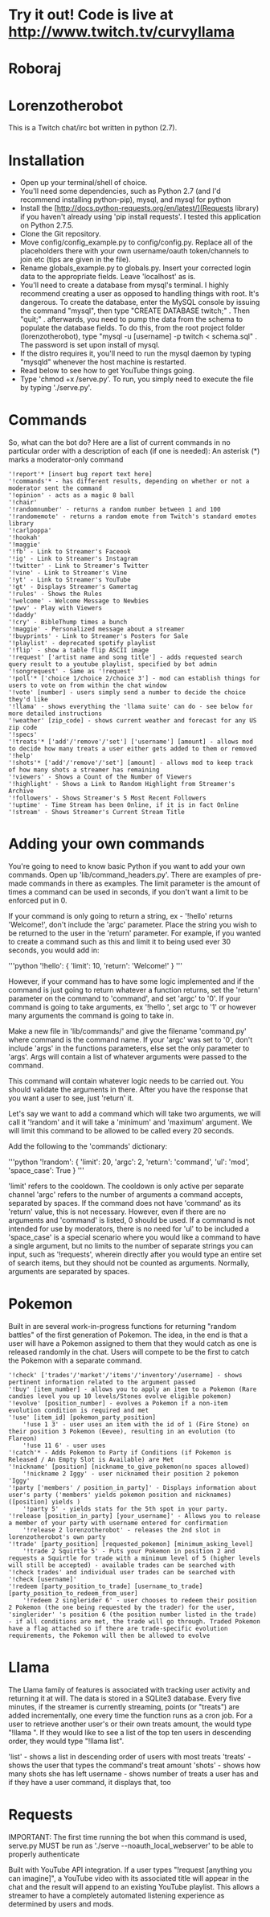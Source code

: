 Try it out! Code is live at
http://www.twitch.tv/curvyllama
===============================

Roboraj
=======

Lorenzotherobot
===============

This is a Twitch chat/irc bot written in python (2.7).

Installation
============
* Open up your terminal/shell of choice.
* You'll need some dependencies, such as Python 2.7 (and I'd recommend installing python-pip), mysql, and mysql for python 
* Install the [http://docs.python-requests.org/en/latest/](Requests library) if you haven't already using 'pip install requests'. I tested this application on Python 2.7.5.
* Clone the Git repository.
* Move config/config_example.py to config/config.py. Replace all of the placeholders there with your own username/oauth token/channels to join etc (tips are given in the file).
* Rename globals_example.py to globals.py. Insert your corrected login data to the appropriate fields. Leave 'localhost' as is.
* You'll need to create a database from mysql's terminal. I highly recommend creating a user as opposed to handling things with root. It's dangerous. To create the database, enter the MySQL console by issuing the command "mysql", then type "CREATE DATABASE twitch;" . Then "quit;" . afterwards, you need to pump the data from the schema to populate the database fields. To do this, from the root project folder (lorenzotherobot), type "mysql -u [username] -p twitch < schema.sql" . The password is set upon install of mysql.
* If the distro requires it, you'll need to run the mysql daemon by typing "mysqld" whenever the host machine is restarted.
* Read below to see how to get YouTube things going.
* Type 'chmod +x /serve.py'. To run, you simply need to execute the file by typing './serve.py'.


Commands
========

So, what can the bot do? Here are a list of current commands in no particular order with a description of each (if one is needed):
An asterisk (*) marks a moderator-only command

    '!report'* [insert bug report text here]
    '!commands'* - has different results, depending on whether or not a moderator sent the command
    '!opinion' - acts as a magic 8 ball
    '!chair'
    '!randomnumber' - returns a random number between 1 and 100
    '!randomemote' - returns a random emote from Twitch's standard emotes library
    '!carlpoppa'
    '!hookah'
    '!maggie'
    '!fb' - Link to Streamer's Faceook
    '!ig' - Link to Streamer's Instagram
    '!twitter' - Link to Streamer's Twitter
    '!vine' - Link to Streamer's Vine
    '!yt' - Link to Streamer's YouTube
    '!gt' - Displays Streamer's Gamertag
    '!rules' - Shows the Rules
    '!welcome' - Welcome Message to Newbies
    '!pwv' - Play with Viewers
    '!daddy'
    '!cry' - BibleThump times a bunch
    '!maggie' - Personalized message about a streamer
    '!buyprints' - Link to Streamer's Posters for Sale
    '!playlist' - deprecated spotify playlist
    '!flip' - show a table flip ASCII image
    '!request' ['artist name and song title'] - adds requested search query result to a youtube playlist, specified by bot admin
    '!songrequest' - Same as '!request'
    '!poll'* ['choice 1/choice 2/choice 3'] - mod can establish things for users to vote on from within the chat window
    '!vote' [number] - users simply send a number to decide the choice they'd like
    '!llama' - shows everything the 'llama suite' can do - see below for more detailed instructions
    '!weather' [zip_code] - shows current weather and forecast for any US zip code
    '!specs'
    '!treats'* ['add'/'remove'/'set'] ['username'] [amount] - allows mod to decide how many treats a user either gets added to them or removed
    '!help'
    '!shots'* ['add'/'remove'/'set'] [amount] - allows mod to keep track of how many shots a streamer has remaining
    '!viewers' - Shows a Count of the Number of Viewers
    '!highlight' - Shows a Link to Random Highlight from Streamer's Archive
    '!followers' - Shows Streamer's 5 Most Recent Followers
    '!uptime' - Time Stream has been Online, if it is in fact Online
    '!stream' - Shows Streamer's Current Stream Title

Adding your own commands
========================

You're going to need to know basic Python if you want to add your own commands. Open up 'lib/command_headers.py'. There are examples of pre-made commands in there as examples. The limit parameter is the amount of times a command can be used in seconds, if you don't want a limit to be enforced put in 0.

If your command is only going to return a string, ex - '!hello' returns 'Welcome!', don't include the 'argc' parameter. Place the string you wish to be returned to the user in the 'return' parameter. For example, if you wanted to create a command such as this and limit it to being used ever 30 seconds, you would add in:

'''python
'!hello': {
		'limit': 10,
		'return': 'Welcome!'
}
'''

However, if your command has to have some logic implemented and if the command is just going to return whatever a function returns, set the 'return' parameter on the command to 'command', and set 'argc' to '0'. If your command is going to take arguments, ex '!hello <name>', set argc to '1' or however many arguments the command is going to take in.

Make a new file in 'lib/commands/' and give the filename 'command.py' where command is the command name. If your 'argc' was set to '0', don't include 'args' in the functions parameters, else set the only parameter to 'args'. Args will contain a list of whatever arguments were passed to the command.

This command will contain whatever logic needs to be carried out. You should validate the arguments in there. After you have the response that you want a user to see, just 'return' it.

Let's say we want to add a command which will take two arguments, we will call it '!random' and it will take a 'minimum' and 'maximum' argument. We will limit this command to be allowed to be called every 20 seconds.

Add the following to the 'commands' dictionary:

'''python
'!random': {
		'limit': 20,
		'argc': 2,
		'return': 'command',
		'ul': 'mod',
		'space_case': True
}
'''

'limit' refers to the cooldown. The cooldown is only active per separate channel
'argc' refers to the number of arguments a command accepts, separated by spaces. If the command does not have 'command' as its 'return' value, this is not necessary. However, even if there are no arguments and 'command' is listed, 0 should be used.
If a command is not intended for use by moderators, there is no need for 'ul' to be included
a 'space_case' is a special scenario where you would like a command to have a single argument, but no limits to the number of separate strings you can input, such as '!requests', wherein directly after you would type an entire set of search items, but they should not be counted as arguments. Normally, arguments are separated by spaces.

Pokemon
=======

Built in are several work-in-progress functions for returning "random battles" of the first generation of Pokemon. The idea, in the end is that a user will have a Pokemon assigned to them that they would catch as one is released randomly in the chat. Users will compete to be the first to catch the Pokemon with a separate command.

    '!check' ['trades'/'market'/'items'/'inventory'/username] - shows pertinent information related to the argument passed
    '!buy' [item_number] - allows you to apply an item to a Pokemon (Rare candies level you up 10 levels/Stones evolve eligible pokemon)
    '!evolve' [position_number] - evolves a Pokemon if a non-item evolution condition is required and met
    '!use' [item_id] [pokemon_party_position]
        '!use 1 3' - user uses an item with the id of 1 (Fire Stone) on their position 3 Pokemon (Eevee), resulting in an evolution (to Flareon)
        '!use 11 6' - user uses 
    '!catch'* - Adds Pokemon to Party if Conditions (if Pokemon is Released / An Empty Slot is Available) are Met
    '!nickname' [position] [nickname_to_give_pokemon(no spaces allowed)
        '!nickname 2 Iggy' - user nicknamed their position 2 pokemon 'Iggy'
    '!party ['members' / position_in_party]' - Displays information about user's party ('members' yields pokemon position and nicknames)([position] yields )
    	'!party 5' - yields stats for the 5th spot in your party.
    '!release [position_in_party] [your_username]' - Allows you to release a member of your party with username entered for confirmation
    	'!release 2 lorenzotherobot' - releases the 2nd slot in lorenzotherobot's own party
    '!trade' [party_position] [requested_pokemon] [minimum_asking_level]
        '!trade 2 Squirtle 5' - Puts your Pokemon in position 2 and requests a Squirtle for trade with a minimum level of 5 (higher levels will still be accepted) - available trades can be searched with '!check trades' and individual user trades can be searched with '!check [username]'
    '!redeem [party_position_to_trade] [username_to_trade] [party_position_to_redeem_from_user]
        '!redeem 2 singlerider 6' - user chooses to redeem their position 2 Pokemon (the one being requested by the trader) for the user, 'singlerider' 's position 6 (the position number listed in the trade) - if all conditions are met, the trade will go through. Traded Pokemon have a flag attached so if there are trade-specific evolution requirements, the Pokemon will then be allowed to evolve

Llama
=====

The Llama family of features is associated with tracking user activity and returning it at will. The data is stored in a SQLite3 database. Every five minutes, if the streamer is currently streaming, points (or "treats") are added incrementally, one every time the function runs as a cron job. For a user to retrieve another user's or their own treats amount, the would type "!llama <username>". If they would like to see a list of the top ten users in descending order, they would type "!llama list".

'list' - shows a list in descending order of users with most treats
'treats' - shows the user that types the command's treat amount
'shots' - shows how many shots she has left
username - shows number of treats a user has and if they have a user command, it displays that, too

Requests
========

IMPORTANT: The first time running the bot when this command is used, serve.py MUST be run as './serve --noauth_local_webserver' to be able to properly authenticate

Built with YouTube API integration. If a user types "!request [anything you can imagine]", a YouTube video with its associated title will appear in the chat and the result will append to an existing YouTube playlist. This allows a streamer to have a completely automated listening experience as determined by users and mods.
